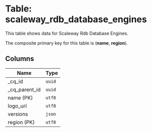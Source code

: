 # Table: scaleway_rdb_database_engines

This table shows data for Scaleway Rdb Database Engines.

The composite primary key for this table is (**name**, **region**).

## Columns

| Name          | Type          |
| ------------- | ------------- |
|_cq_id|`uuid`|
|_cq_parent_id|`uuid`|
|name (PK)|`utf8`|
|logo_url|`utf8`|
|versions|`json`|
|region (PK)|`utf8`|